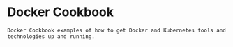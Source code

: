 # Docker Cookbook 
  `Docker Cookbook examples of how to get Docker and Kubernetes tools and technologies up and running.` 
